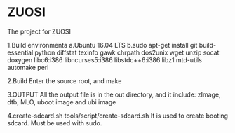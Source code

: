 # ZUOSI
The project for ZUOSI

1.Build environmenta
a.Ubuntu 16.04 LTS
b.sudo apt-get install git build-essential python diffstat texinfo gawk chrpath dos2unix wget unzip socat doxygen libc6:i386 libncurses5:i386 libstdc++6:i386 libz1 mtd-utils automake perl

2.Build
Enter the source root, and make

3.OUTPUT
All the output file is in the out directory, and it include: zImage, dtb, MLO, uboot image and ubi image

4.create-sdcard.sh
tools/script/create-sdcard.sh
It is used to create booting sdcard. Must be used with sudo.
